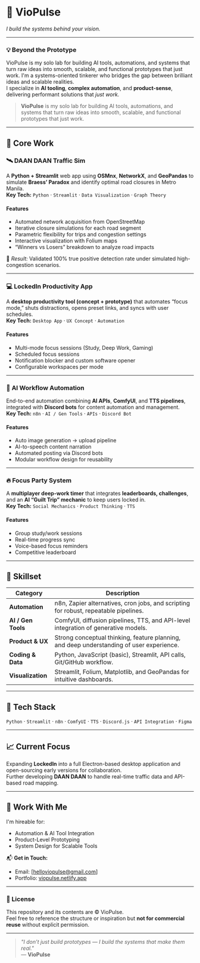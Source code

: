 # 🚀 VioPulse  
*I build the systems behind your vision.*

---

### 💡 Beyond the Prototype  
VioPulse is my solo lab for building AI tools, automations, and systems that turn raw ideas into smooth, scalable, and functional prototypes that just work.
I'm a systems-oriented tinkerer who bridges the gap between brilliant ideas and scalable realities.  
I specialize in **AI tooling**, **complex automation**, and **product-sense**, delivering performant solutions that *just work.*

> **VioPulse** is my solo lab for building AI tools, automations, and systems that turn raw ideas into smooth, scalable, and functional prototypes that just work.

---

## 🧠 Core Work  

### 🛰️ **DAAN DAAN Traffic Sim**  
A **Python + Streamlit** web app using **OSMnx**, **NetworkX**, and **GeoPandas** to simulate **Braess’ Paradox** and identify optimal road closures in Metro Manila.  
**Key Tech:** `Python` · `Streamlit` · `Data Visualization` · `Graph Theory`  

#### Features  
- Automated network acquisition from OpenStreetMap  
- Iterative closure simulations for each road segment  
- Parametric flexibility for trips and congestion settings  
- Interactive visualization with Folium maps  
- “Winners vs Losers” breakdown to analyze road impacts  

📄 *Result:* Validated 100% true positive detection rate under simulated high-congestion scenarios.

---

### 💻 **LockedIn Productivity App**  
A **desktop productivity tool (concept + prototype)** that automates “focus mode,” shuts distractions, opens preset links, and syncs with user schedules.  
**Key Tech:** `Desktop App` · `UX Concept` · `Automation`  

#### Features  
- Multi-mode focus sessions (Study, Deep Work, Gaming)  
- Scheduled focus sessions  
- Notification blocker and custom software opener  
- Configurable workspaces per mode  

---

### 🤖 **AI Workflow Automation**  
End-to-end automation combining **AI APIs**, **ComfyUI**, and **TTS pipelines**, integrated with **Discord bots** for content automation and management.  
**Key Tech:** `n8n` · `AI / Gen Tools` · `APIs` · `Discord Bot`  

#### Features  
- Auto image generation → upload pipeline  
- AI-to-speech content narration  
- Automated posting via Discord bots  
- Modular workflow design for reusability  

---

### 🔥 **Focus Party System**  
A **multiplayer deep-work timer** that integrates **leaderboards, challenges**, and an **AI “Guilt Trip” mechanic** to keep users locked in.  
**Key Tech:** `Social Mechanics` · `Product Thinking` · `TTS`  

#### Features  
- Group study/work sessions  
- Real-time progress sync  
- Voice-based focus reminders  
- Competitive leaderboard  

---

## 🧩 Skillset  

| Category | Description |
|-----------|--------------|
| **Automation** | n8n, Zapier alternatives, cron jobs, and scripting for robust, repeatable pipelines. |
| **AI / Gen Tools** | ComfyUI, diffusion pipelines, TTS, and API-level integration of generative models. |
| **Product & UX** | Strong conceptual thinking, feature planning, and deep understanding of user experience. |
| **Coding & Data** | Python, JavaScript (basic), Streamlit, API calls, Git/GitHub workflow. |
| **Visualization** | Streamlit, Folium, Matplotlib, and GeoPandas for intuitive dashboards. |

---

## 🧰 Tech Stack
`Python` · `Streamlit` · `n8n` · `ComfyUI` · `TTS` · `Discord.js` · `API Integration` · `Figma`  

---

## 📈 Current Focus  
Expanding **LockedIn** into a full Electron-based desktop application and open-sourcing early versions for collaboration.  
Further developing **DAAN DAAN** to handle real-time traffic data and API-based road mapping.

---

## 🤝 Work With Me  
I'm hireable for:  
- Automation & AI Tool Integration  
- Product-Level Prototyping  
- System Design for Scalable Tools  

📬 **Get in Touch:**  
- Email: [helloviopulse@gmail.com]  
- Portfolio: [viopulse.netlify.app](viopulse.netlify.app) 

---

### 🧾 License  
This repository and its contents are © VioPulse.  
Feel free to reference the structure or inspiration but **not for commercial reuse** without explicit permission.

---

> *"I don’t just build prototypes — I build the systems that make them real."*  
> — **VioPulse**
